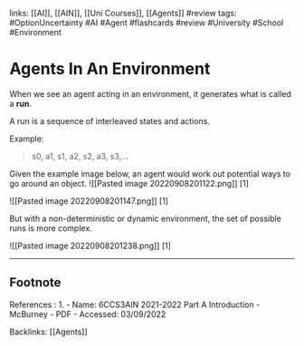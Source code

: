 links: [[AI]], [[AIN]], [[Uni Courses]], [[Agents]]
#review
tags: #OptionUncertainty #AI #Agent #flashcards #review #University #School #Environment

# Agents In An Environment

When we see an agent acting in an environment, it generates what is called a **run**.

A run is a sequence of interleaved states and actions.

Example:
>s0, a1, s1, a2, s2, a3, s3,...

Given the example image below, an agent would work out potential ways to go around an object.
![[Pasted image 20220908201122.png]] [1]

![[Pasted image 20220908201147.png]] [1]

But with a non-deterministic or dynamic environment, the set of possible runs is more complex.

![[Pasted image 20220908201238.png]] [1]

---
## Footnote

References :
1. 
	-  Name: 6CCS3AIN 2021-2022 Part A Introduction - McBurney - PDF
	- Accessed: 03/09/2022


Backlinks: [[Agents]]